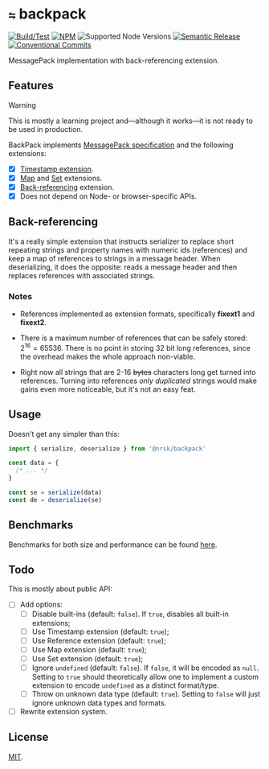 # `⇋` backpack

<!-- [![Coverage](https://img.shields.io/coverallsCoverage/github/norskeld/backpack?style=flat-square&colorA=22272d&colorB=22272d)](https://coveralls.io/github/norskeld/backpack 'Test coverage') -->
<!-- [![Bundlephobia](https://img.shields.io/bundlephobia/minzip/@nrsk/backpack?style=flat-square&colorA=22272d&colorB=22272d&label=minzipped)](https://bundlephobia.com/package/@nrsk/backpack) -->
<!-- ![Tree Shaking](https://img.shields.io/static/v1?label=tree+shaking&message=✔&style=flat-square&colorA=22272d&colorB=22272d) -->

[![Build/Test](https://img.shields.io/github/actions/workflow/status/norskeld/backpack/test.yml?style=flat-square&colorA=22272d&colorB=22272d)](https://github.com/norskeld/backpack/actions 'Build and test workflows')
[![NPM](https://img.shields.io/npm/v/@nrsk/backpack?style=flat-square&colorA=22272d&colorB=22272d)](https://npm.im/@nrsk/backpack 'This package on NPM')
![Supported Node Versions](https://img.shields.io/node/v/%40nrsk/backpack?style=flat-square&colorA=22272d&colorB=22272d)
[![Semantic Release](https://img.shields.io/static/v1?label=semantic+release&message=✔&style=flat-square&colorA=22272d&colorB=22272d)](https://github.com/semantic-release/semantic-release 'This package uses semantic release to handle releasing, versioning, changelog generation and tagging')
[![Conventional Commits](https://img.shields.io/static/v1?label=conventional+commits&message=✔&style=flat-square&colorA=22272d&colorB=22272d)](https://conventionalcommits.org 'This package follows the conventional commits spec and guidelines')

MessagePack implementation with back-referencing extension.

## Features

> [!WARNING]
> This is mostly a learning project and—although it works—it is not ready to be used in production.

BackPack implements [MessagePack specification][messagepack-spec] and the following extensions:

- [x] [Timestamp extension][messagepack-timestamp-ext].
- [x] [Map] and [Set] extensions.
- [x] [Back-referencing](#back-referencing) extension.
- [x] Does not depend on Node- or browser-specific APIs.

## Back-referencing

It's a really simple extension that instructs serializer to replace short repeating strings and property names with numeric ids (references) and keep a map of references to strings in a message header. When deserializing, it does the opposite: reads a message header and then replaces references with associated strings.

### Notes

- References implemented as extension formats, specifically **fixext1** and **fixext2**.

- There is a maximum number of references that can be safely stored: $2^{16} = 65536$. There is no point in storing 32 bit long references, since the overhead makes the whole approach non-viable.

- Right now all strings that are 2-16 ~~bytes~~ characters long get turned into references. Turning into references _only duplicated_ strings would make gains even more noticeable, but it's not an easy feat.

## Usage

Doesn't get any simpler than this:

```typescript
import { serialize, deserialize } from '@nrsk/backpack'

const data = {
  /* ... */
}

const se = serialize(data)
const de = deserialize(se)
```

## Benchmarks

Benchmarks for both size and performance can be found [here](./benchmarks/README.md).

## Todo

This is mostly about public API:

- [ ] Add options:
  - [ ] Disable built-ins (default: `false`). If `true`, disables all built-in extensions;
  - [ ] Use Timestamp extension (default: `true`);
  - [ ] Use Reference extension (default: `true`);
  - [ ] Use Map extension (default: `true`);
  - [ ] Use Set extension (default: `true`);
  - [ ] Ignore `undefined` (default: `false`). If `false`, it will be encoded as `null`. Setting to `true` should theoretically allow one to implement a custom extension to encode `undefined` as a distinct format/type.
  - [ ] Throw on unknown data type (default: `true`). Setting to `false` will just ignore unknown data types and formats.
- [ ] Rewrite extension system.

## License

[MIT](LICENSE).

<!-- Links. -->

[messagepack-spec]: https://github.com/msgpack/msgpack/blob/master/spec.md
[messagepack-timestamp-ext]: https://github.com/msgpack/msgpack/blob/master/spec.md#timestamp-extension-type
[map]: https://developer.mozilla.org/en-US/docs/Web/JavaScript/Reference/Global_Objects/Map
[set]: https://developer.mozilla.org/en-US/docs/Web/JavaScript/Reference/Global_Objects/Set
